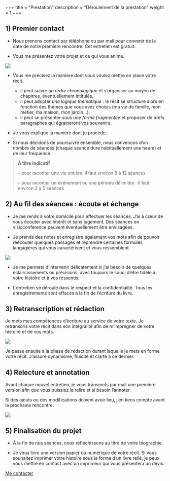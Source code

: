 +++
title = "Prestation"
description = "Déroulement de la prestation"
weight = 1
+++

## 1) Premier contact

- Nous prenons contact par téléphone ou par mail pour convenir de la date de notre première rencontre. Cet entretien est gratuit.

- Vous me présentez votre projet et ce qui vous anime.

<img class="in_text" src="/la-ramure-des-mots/img/collaborative_work_1.svg">

- Vous me précisez la manière dont vous voulez mettre en place votre récit.
    * il peut suivre *un ordre chronologique* et s’organiser au moyen de chapitres, éventuellement intitulés.
    * il peut adopter *une logique thématique* : le récit se structure alors en fonction des thèmes que vous avez choisis (ma vie de famille, mon métier, ma maison, mon jardin…).
    * il peut se présenter sous *une forme fragmentée* et proposer de brefs paragraphes qui égraineront vos souvenirs.

- Je vous explique la manière dont je procède.

- Si nous décidons de poursuivre ensemble, nous convenons d’un nombre de séances (chaque séance dure habituellement une heure) et de leur fréquence.


> **À titre indicatif**
>
> – pour raconter une vie entière, il faut environ 8 à 12 séances
>
> – pour raconter un événement ou une période délimitée : il faut environ 2 à 5 séances

## 2) Au fil des séances : écoute et échange

- Je me rends à votre domicile pour effectuer les séances. J’ai à cœur de vous écouter avec intérêt et sans jugement. Des séances en visioconférence peuvent éventuellement être envisagées.

- Je prends des notes et enregistre également vos mots afin de pouvoir réécouter quelques passages et reprendre certaines formules langagières qui vous caractérisent et vous ressemblent.

<img class="in_text" src="/la-ramure-des-mots/img/school_note_write_pencil.svg">

- Je me permets d’intervenir délicatement si j’ai besoin de quelques éclaircissements ou précisions, avec toujours le souci d’être fidèle à votre histoire et à vos ressentis.

- L’entretien se déroule dans le respect et la confidentialité. Tous les enregistrements sont effacés à la fin de l’écriture du livre.

## 3) Retranscription et rédaction

Je mets mes compétences d’écriture au service de votre texte.
Je retranscris votre récit dans son intégralité afin de m’imprégner de votre histoire et de vos mots.

<img class="in_text" src="/la-ramure-des-mots/img/flow_3.svg">

Je passe ensuite à la phase de rédaction durant laquelle je mets en forme votre récit. J’assure dynamisme, fluidité et clarté à ce dernier.

## 4) Relecture et annotation

Avant chaque nouvel entretien, je vous transmets par mail une première version afin que vous puissiez la relire et si besoin l’annoter.

Si des ajouts ou des modifications doivent avoir lieu, j’en tiens compte avant la prochaine rencontre.

<img class="in_text" src="/la-ramure-des-mots/img/school_book_write_pencil.svg">

## 5) Finalisation du projet

* À la fin de nos séances, nous réfléchissons au titre de votre biographie.

* Je vous livre une version papier ou numérique de votre récit. Si vous souhaitez imprimer votre histoire sous la forme d’un livre relié, je peux vous mettre en contact avec un imprimeur qui vous présentera un devis.

<div class="div-centered">
    <a class="contact-button" href="mailto:%63%6f%6e%74%61%63%74%40%6c%61%72%61%6d%75%72%65%64%65%73%6d%6f%74%73%2e%66%72">Me contacter</a>
</div>
